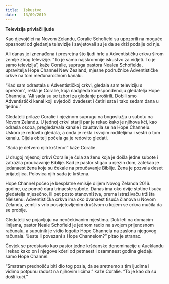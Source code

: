 ```yaml
---
title:  Iskustvo
date:   13/09/2019
---
```


**Televizija privlači ljude**

Kao djevojčici na Novom Zelandu, Coralie Schofield su upozorili na moguće opasnosti od gledanja televizije i savjetovali su je da se drži podalje od nje.

Ali danas je iznenađena i presretna što ljudi hrle u Adventističku crkvu širom zemlje zbog televizije. “To je samo najskromnije iskustvo za vidjeti. To je samo televizija”, kaže Coralie, supruga pastora Nealea Schofielda, upravitelja Hope Channel New Zealand, mjesne podružnice Adventističke crkve na tom međunarodnom kanalu.

“Kad sam odrastala u Adventističkoj crkvi, gledala sam televiziju s oprezom”, rekla je Coralie, koja nadgleda korespondenciju gledatelja Hope Channela. “Ali sada su se izbori za gledanje proširili. Dobili smo Adventistički kanal koji svjedoči dvadeset i četiri sata i tako sedam dana u tjednu.”

Gledatelji prilaze Coralie i njezinom suprugu na bogoslužju u subotu na Novom Zelandu. U jednoj crkvi stariji par je rekao kako je njihova kći, kao odrasla osoba, pregledavala kanale i zaustavila se na Hope Channelu. Uskoro je redovito gledala, a onda je rekla i svojim roditeljima i sestri o tom kanalu. Cijela obitelj počela ga je redovito gledati.

“Sada je četvero njih kršteno!” kaže Coralie.

U drugoj mjesnoj crkvi Coralie je čula za ženu koja je došla jedne subote i zatražila proučavanje Biblije. Kad je pastor stigao u njezin dom, zatekao je jedanaest žena koje su čekale na proučavanje Biblije. Žena je pozvala deset prijateljica. Polovica njih sada je krštena.

Hope Channel počeo je besplatne emisije diljem Novog Zelanda 2016. godine, uz pomoć dara trinaeste subote. Danas ima oko dvije stotine tisuća gledatelja mjesečno, ili pet posto stanovništva, prema istraživaču tržišta Nielsenu. Adventistička crkva ima oko dvanaest tisuća članova u Novom Zelandu, zemlji s vrlo posvjetovljenim društvom u kojem se crkva mučila da se probije.

Gledatelji se pojavljuju na neočekivanim mjestima. Dok leti na domaćim linijama, pastor Neale Schofield je jednom radio na svojem prijenosnom računalu, a suputnik je vidio logotip Hope Channela na zaslonu njegovog računala. “Jeste li povezani s Hope Channelom?” pitao je stranac.

Čovjek se predstavio kao pastor jedne kršćanske denominacije u Aucklandu i rekao kako on i njegove kćeri od petnaest i osamnaest godina gledaju samo Hope Channel.

“Smatram prednošću biti dio tog posla, da se sretnemo s tim ljudima i vidimo potpunu radost na njihovim licima.” kaže Coralie. “To je kao da su došli kući.”
